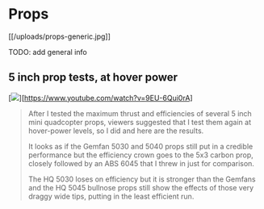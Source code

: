 # Props

[[/uploads/props-generic.jpg]]

TODO: add general info

## 5 inch prop tests, at hover power

[![](http://i1.ytimg.com/vi/9EU-6Qui0rA/0.jpg)][https://www.youtube.com/watch?v=9EU-6Qui0rA]

> After I tested the maximum thrust and efficiencies of several 5 inch mini quadcopter props, viewers suggested that I test them again at hover-power levels, so I did and here are the results.
>
> It looks as if the Gemfan 5030 and 5040 props still put in a credible performance but the efficiency crown goes to the 5x3 carbon prop, closely followed by an ABS 6045 that I threw in just for comparison.
>
> The HQ 5030 loses on efficiency but it is stronger than the Gemfans and the HQ 5045 bullnose props still show the effects of those very draggy wide tips, putting in the least efficient run.
